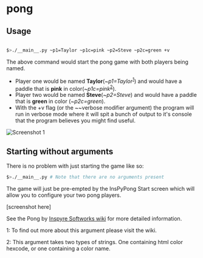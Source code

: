 # pong

## Usage

```bash

$>./__main__.py ~p1=Taylor ~p1c=pink ~p2=Steve ~p2c=green +v 

```

The above command would start the pong game with both players being named. 
  - Player one would be named **Taylor**(*~p1=Taylor*<sup>[1](#p1arg)</sup>) and would have a paddle that is **pink** in color(*~p1c=pink*<sup>[2](#p1carg)</sup>).
  - Player two would be named **Steve**(*~p2=Steve*) and would have a paddle that is **green** in color (*~p2c=green*).
  - With the +v flag (or the \~~verbose modifier argument) the program will run in verbose mode where it will spit a bunch of output to it's console that the program believes you might find useful.
  
![Screenshot 1](https://raw.github.com/username/repo/master/docs/screen1.png)

## Starting without arguments
  
There is no problem with just starting the game like so:

```bash
$>./__main__.py # Note that there are no arguments present
```

The game will just be pre-empted by the InsPyPong Start screen which will allow you to configure your two pong players.

[screenshot here]

  
  
  
  
See the Pong by [Inspyre Softworks wiki](https://github.com/tayjaybabee/pong/wiki) for more detailed information.


 <a name="p1arg">1</a>: To find out more about this argument please visit the wiki.
 
 
 <a name="p1carg">2</a>: This argument takes two types of strings. One containing html color hexcode, or one containing a color name. 
 
